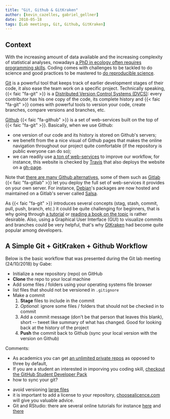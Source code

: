 ```yaml
---
title: "Git, Github & GitKraken"
author: [kevin_cazelles, gabriel_gellner]
date: 2018-05-18
tags: [Lab meetings, Git, Github, GitKraken]
---
```



## Context

With the increasing amount of data available and the increasing complexity
of statistical analyses, nowadays [a PhD in ecology often requires programming skills](https://www.nature.com/nature/journal/v541/n7638/full/nj7638-563a.html).
Coding comes with challenges to be tackled to do science and good practices
to be mastered to [do reproducible science](https://www.nature.com/news/why-scientwillists-must-share-their-research-code-1.20504).

[Git](https://git-scm.com/) is a powerful tool that keeps track of earlier development stages of their code, it also ease the team work on a specific project. Technically speaking, {{< faic "fa-git" >}} is a [Distributed Version Control Systems (DVCS)](https://git-scm.com/book/en/v2/Getting-Started-About-Version-Control):
every contributor has his one copy of the code, its complete history and
{{< faic "fa-git" >}} comes with powerful tools to version your code, create branches,
compare versions and branches, etc.   

[Github](https://github.com/) {{< faic "fa-github" >}} is a set of web-services
built on the top of {{< faic "fa-git" >}}. Basically, when we use Github:

- one version of our code and its history is stored on Github's servers;
- we benefit from the a nice visual of Github pages that makes the online navigation
throughout our project quite comfortable (if the repository is public everyone can do so);
- we can readily use [a ton of web-services](https://github.com/marketplace) to
improve our workflow, for instance, this website is checked by [Travis](https://travis-ci.org/) that also deploys the website on a [gh-page](https://pages.github.com/).

Note that [there are many Github alternatives](https://www.ubuntupit.com/10-github-alternatives-for-hosting-your-open-source-projects/), some of them such as [Gitlab](https://about.gitlab.com/) {{< faic "fa-gitlab" >}}
let you deploy the full set of web-services it provides on your own server. For instance,
[Debian](https://www.debian.org/)'s packages are now hosted and maintained on a Gitlab's
server called [Salsa](https://salsa.debian.org/public).

As {{< faic "fa-git" >}} introduces several concepts (stag, stash, commit, pull,
push, branch, etc.) it could be quite challenging for beginners, that is why
going through [a tutorial](https://guides.github.com/activities/hello-world/)
or [reading a book on the topic](https://git-scm.com/book/en/v2) is rather desirable. Also, using
a Graphical User Interface (GUI) to visualize commits and branches could be very
helpful, that's why [GtKraken](https://www.gitkraken.com/) had become quite popular among developers.

<!-- @Gage would you mind expanding on GitKraken (one more sentence) -->



## A Simple Git + GitKraken + Github Workflow

Below is the basic workflow that was presented during the Git
lab meeting (24/10/2018) by Gabe:

<!-- I guess there are tutorials availabe on line, maybe we can add a link -->

- Initialize a new repository (repo) on GitHub
- **Clone** the repo to your local machine
- Add some files / folders using your operating systems file browser
- list files that should not be versioned in `.gitignore`
- Make a commit
    1. **Stage** files to include in the commit
    2. _Optional_: ignore some files / folders that should not be checked in to commit
    3. Add a commit message (don't be that person that leaves this blank), short -- tweet
       like summary of what has changed. Good for looking back at the history of the project
    4. **Push** the commit back to Github (sync your local version with the version on Github)


Comments:

- As academics you can get [an unlimited private repos](https://help.github.com/articles/applying-for-a-student-developer-pack/) as opposed to three by default,
- If you are a student an interested in imporving you coding skill, [checkout the GitHub Student Developer Pack](https://education.github.com/pack)
- how to sync your git?
<!-- @Gabe, may be a word about this? -->
- avoid versioning [large files](https://help.github.com/articles/working-with-large-files/)
- it is important to add a license to your repository, [choosealicence.com](https://choosealicense.com/)
will give you valuable advice.
- Git and RStudio: there are several online tutorials for instance [here](http://r-bio.github.io/intro-git-rstudio/) and [there](https://support.rstudio.com/hc/en-us/articles/200532077-Version-Control-with-Git-and-SVN)
